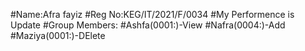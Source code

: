 #Name:Afra fayiz
#Reg No:KEG/IT/2021/F/0034
#My Performence is Update
#Group Members:
#Ashfa(0001:)-View
#Nafra(0004:)-Add
#Maziya(0001:)-DElete
